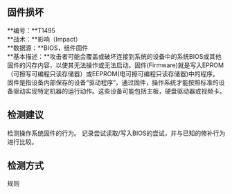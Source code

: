 ## 固件损坏  
**编号：**T1495  
**战术：**影响（Impact）  
**数据源：**BIOS，组件固件  
**基本描述：**攻击者可能会覆盖或破坏连接到系统的设备中的系统BIOS或其他固件的闪存内容，以使其无法操作或无法启动。固件(Firmware)就是写入EPROM（可擦写可编程只读存储器）或EEPROM(电可擦可编程只读存储器)中的程序。
固件是指设备内部保存的设备“驱动程序”，通过固件，操作系统才能按照标准的设备驱动实现特定机器的运行动作。这些设备可能包括主板，硬盘驱动器或视频卡。  
## 检测建议  
检测操作系统固件的行为。
记录尝试读取/写入BIOS的尝试，并与已知的修补行为进行比较。  
## 检测方式  
规则